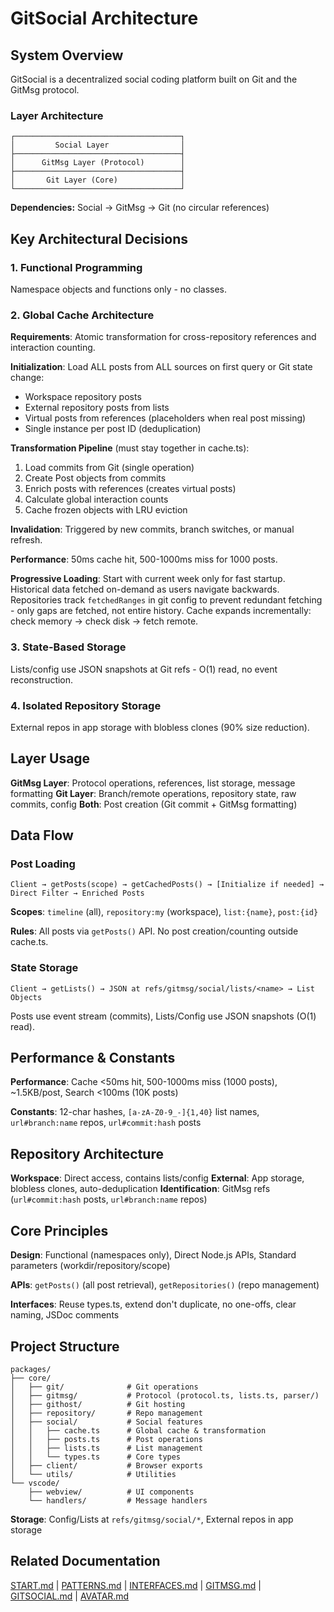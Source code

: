 # GitSocial Architecture

## System Overview

GitSocial is a decentralized social coding platform built on Git and the GitMsg protocol.

### Layer Architecture

```
┌─────────────────────────────────────┐
│         Social Layer                │
├─────────────────────────────────────┤
│      GitMsg Layer (Protocol)        │
├─────────────────────────────────────┤
│       Git Layer (Core)              │
└─────────────────────────────────────┘
```

**Dependencies:** Social → GitMsg → Git (no circular references)

## Key Architectural Decisions

### 1. Functional Programming

Namespace objects and functions only - no classes.

### 2. Global Cache Architecture

**Requirements**: Atomic transformation for cross-repository references and interaction counting.

**Initialization**: Load ALL posts from ALL sources on first query or Git state change:

- Workspace repository posts
- External repository posts from lists
- Virtual posts from references (placeholders when real post missing)
- Single instance per post ID (deduplication)

**Transformation Pipeline** (must stay together in cache.ts):

1. Load commits from Git (single operation)
2. Create Post objects from commits
3. Enrich posts with references (creates virtual posts)
4. Calculate global interaction counts
5. Cache frozen objects with LRU eviction

**Invalidation**: Triggered by new commits, branch switches, or manual refresh.

**Performance**: 50ms cache hit, 500-1000ms miss for 1000 posts.

**Progressive Loading**: Start with current week only for fast startup. Historical data fetched on-demand as users navigate backwards. Repositories track `fetchedRanges` in git config to prevent redundant fetching - only gaps are fetched, not entire history. Cache expands incrementally: check memory → check disk → fetch remote.

### 3. State-Based Storage

Lists/config use JSON snapshots at Git refs - O(1) read, no event reconstruction.

### 4. Isolated Repository Storage

External repos in app storage with blobless clones (90% size reduction).

## Layer Usage

**GitMsg Layer**: Protocol operations, references, list storage, message formatting
**Git Layer**: Branch/remote operations, repository state, raw commits, config
**Both**: Post creation (Git commit + GitMsg formatting)

## Data Flow

### Post Loading

`Client → getPosts(scope) → getCachedPosts() → [Initialize if needed] → Direct Filter → Enriched Posts`

**Scopes**: `timeline` (all), `repository:my` (workspace), `list:{name}`, `post:{id}`

**Rules**: All posts via `getPosts()` API. No post creation/counting outside cache.ts.

### State Storage

`Client → getLists() → JSON at refs/gitmsg/social/lists/<name> → List Objects`

Posts use event stream (commits), Lists/Config use JSON snapshots (O(1) read).

## Performance & Constants

**Performance**: Cache <50ms hit, 500-1000ms miss (1000 posts), ~1.5KB/post, Search <100ms (10K posts)

**Constants**: 12-char hashes, `[a-zA-Z0-9_-]{1,40}` list names, `url#branch:name` repos, `url#commit:hash` posts

## Repository Architecture

**Workspace**: Direct access, contains lists/config
**External**: App storage, blobless clones, auto-deduplication
**Identification**: GitMsg refs (`url#commit:hash` posts, `url#branch:name` repos)

## Core Principles

**Design**: Functional (namespaces only), Direct Node.js APIs, Standard parameters (workdir/repository/scope)

**APIs**: `getPosts()` (all post retrieval), `getRepositories()` (repo management)

**Interfaces**: Reuse types.ts, extend don't duplicate, no one-offs, clear naming, JSDoc comments

## Project Structure

```
packages/
├── core/
│   ├── git/              # Git operations
│   ├── gitmsg/           # Protocol (protocol.ts, lists.ts, parser/)
│   ├── githost/          # Git hosting
│   ├── repository/       # Repo management
│   ├── social/           # Social features
│   │   ├── cache.ts      # Global cache & transformation
│   │   ├── posts.ts      # Post operations
│   │   ├── lists.ts      # List management
│   │   └── types.ts      # Core types
│   ├── client/           # Browser exports
│   └── utils/            # Utilities
└── vscode/
    ├── webview/          # UI components
    └── handlers/         # Message handlers
```

**Storage**: Config/Lists at `refs/gitmsg/social/*`, External repos in app storage

## Related Documentation

[START.md](START.md) | [PATTERNS.md](PATTERNS.md) | [INTERFACES.md](INTERFACES.md) | [GITMSG.md](GITMSG.md) | [GITSOCIAL.md](GITSOCIAL.md) | [AVATAR.md](AVATAR.md)

